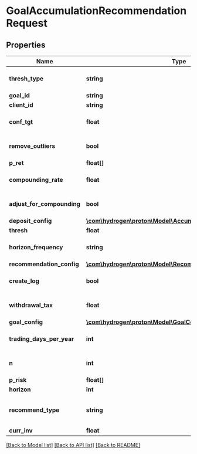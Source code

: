 # GoalAccumulationRecommendationRequest

## Properties
Name | Type | Description | Notes
------------ | ------------- | ------------- | -------------
**thresh_type** | **string** |  | [optional] [default to 'perc']
**goal_id** | **string** |  | [optional] 
**client_id** | **string** |  | [optional] 
**conf_tgt** | **float** |  | [optional] [default to 0.9]
**remove_outliers** | **bool** |  | [optional] [default to true]
**p_ret** | **float[]** |  | 
**compounding_rate** | **float** |  | [optional] [default to 0.0]
**adjust_for_compounding** | **bool** |  | [optional] [default to false]
**deposit_config** | [**\com\hydrogen\proton\Model\AccumulationGoalDepositConfig[]**](AccumulationGoalDepositConfig.md) |  | [optional] 
**thresh** | **float** |  | [optional] 
**horizon_frequency** | **string** |  | [optional] [default to 'year']
**recommendation_config** | [**\com\hydrogen\proton\Model\RecommendationConfig1**](RecommendationConfig1.md) |  | [optional] 
**create_log** | **bool** |  | [optional] [default to false]
**withdrawal_tax** | **float** |  | [optional] [default to 0.0]
**goal_config** | [**\com\hydrogen\proton\Model\GoalConfig**](GoalConfig.md) |  | [optional] 
**trading_days_per_year** | **int** |  | [optional] [default to 252]
**n** | **int** |  | [optional] [default to 1000]
**p_risk** | **float[]** |  | 
**horizon** | **int** |  | [optional] 
**recommend_type** | **string** |  | [optional] [default to 'horizon']
**curr_inv** | **float** |  | [optional] 

[[Back to Model list]](../README.md#documentation-for-models) [[Back to API list]](../README.md#documentation-for-api-endpoints) [[Back to README]](../README.md)


